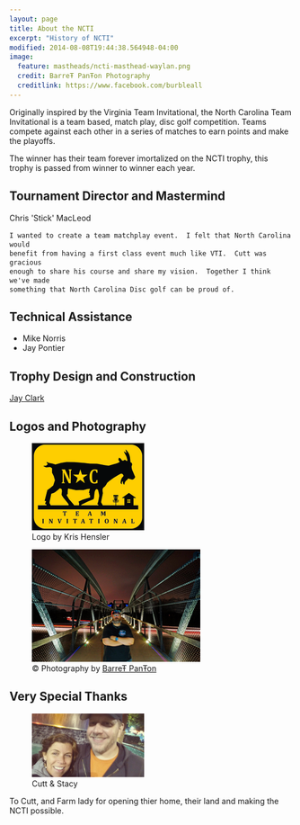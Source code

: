 ```yaml
---
layout: page
title: About the NCTI
excerpt: "History of NCTI"
modified: 2014-08-08T19:44:38.564948-04:00
image:
  feature: mastheads/ncti-masthead-waylan.png
  credit: BarreŦ PanŦon Photography
  creditlink: https://www.facebook.com/burbleall
---
```


Originally inspired by the Virginia Team Invitational, the North Carolina Team
Invitational is a team based, match play,  disc golf competition.  Teams compete
against each other in a series of matches to earn points and make the playoffs.

The winner has their team forever imortalized on the NCTI trophy, this trophy is
passed from winner to winner each year.

## Tournament Director and Mastermind

Chris 'Stick' MacLeod

>
    I wanted to create a team matchplay event.  I felt that North Carolina would
    benefit from having a first class event much like VTI.  Cutt was gracious
    enough to share his course and share my vision.  Together I think we've made
    something that North Carolina Disc golf can be proud of.

## Technical Assistance

- Mike Norris
- Jay Pontier

## Trophy Design and Construction

[Jay Clark](https://www.facebook.com/jason.t.clark1)

## Logos and Photography

<figure>
    <img src="/images/ncti-logo-square.png" alt="Logo by Kris Hensler">
    <figcaption>Logo by Kris Hensler</figcaption>
</figure>

<figure>
    <img src="/images/barrett.png" alt="Barret">
    <figcaption>&copy; Photography by <a href="https://www.facebook.com/burbleall">BarreŦ PanŦon</a></figcaption>
</figure>

## Very Special Thanks

<figure>
    <img src="/images/cutt-stacy.png" alt="Cutt &amp; Stacy">
    <figcaption>Cutt &amp; Stacy</figcaption>
</figure>

To Cutt, and Farm lady for opening thier home, their land and making the NCTI possible.

